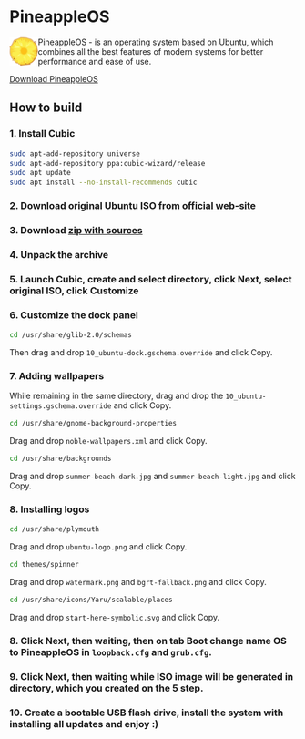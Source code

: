 # PineappleOS

<img align="left" width="50" src="./start-here-symbolic.svg">

PineappleOS - is an operating system based on Ubuntu, which combines all the best features of modern systems for better performance and ease of use.

[Download PineappleOS]()

## How to build
### 1. Install Cubic
```bash
sudo apt-add-repository universe
sudo apt-add-repository ppa:cubic-wizard/release
sudo apt update
sudo apt install --no-install-recommends cubic
```
### 2. Download original Ubuntu ISO from [official web-site](https://ubuntu.com/download/desktop)
### 3. Download [zip with sources](https://github.com/VladislavBanitsky/PineappleOS/archive/refs/heads/main.zip)
### 4. Unpack the archive
### 5. Launch Cubic, create and select directory, click Next, select original ISO, click Customize
### 6. Customize the dock panel
```bash
cd /usr/share/glib-2.0/schemas
```
Then drag and drop ```10_ubuntu-dock.gschema.override``` and click Copy.
### 7. Adding wallpapers
While remaining in the same directory, drag and drop the ```10_ubuntu-settings.gschema.override``` and click Copy.
```bash
cd /usr/share/gnome-background-properties
```
Drag and drop ```noble-wallpapers.xml``` and click Copy.
```bash
cd /usr/share/backgrounds
```
Drag and drop ```summer-beach-dark.jpg``` and ```summer-beach-light.jpg``` and click Copy.
### 8. Installing logos
```bash
cd /usr/share/plymouth
```
Drag and drop ```ubuntu-logo.png``` and click Copy.
```bash
cd themes/spinner
```
Drag and drop ```watermark.png``` and ```bgrt-fallback.png``` and click Copy.
```bash
cd /usr/share/icons/Yaru/scalable/places
```
Drag and drop ```start-here-symbolic.svg``` and click Copy.
### 8. Click Next, then waiting, then on tab Boot change name OS to PineappleOS in ```loopback.cfg``` and ```grub.cfg```.
### 9. Click Next, then waiting while ISO image will be generated in directory, which you created on the 5 step.
### 10. Create a bootable USB flash drive, install the system with installing all updates and enjoy :)
